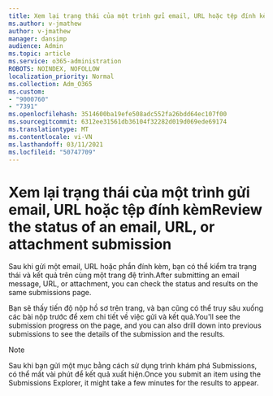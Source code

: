```yaml
---
title: Xem lại trạng thái của một trình gửi email, URL hoặc tệp đính kèm
ms.author: v-jmathew
author: v-jmathew
manager: dansimp
audience: Admin
ms.topic: article
ms.service: o365-administration
ROBOTS: NOINDEX, NOFOLLOW
localization_priority: Normal
ms.collection: Adm_O365
ms.custom:
- "9000760"
- "7391"
ms.openlocfilehash: 3514600ba19efe508adc552fa26bdd64ec107f00
ms.sourcegitcommit: 6312ee31561db36104f32282d019d069ede69174
ms.translationtype: MT
ms.contentlocale: vi-VN
ms.lasthandoff: 03/11/2021
ms.locfileid: "50747709"
---
```

# <a name="review-the-status-of-an-email-url-or-attachment-submission"></a><span data-ttu-id="609b8-102">Xem lại trạng thái của một trình gửi email, URL hoặc tệp đính kèm</span><span class="sxs-lookup"><span data-stu-id="609b8-102">Review the status of an email, URL, or attachment submission</span></span>

<span data-ttu-id="609b8-103">Sau khi gửi một email, URL hoặc phần đính kèm, bạn có thể kiểm tra trạng thái và kết quả trên cùng một trang đệ trình.</span><span class="sxs-lookup"><span data-stu-id="609b8-103">After submitting an email message, URL, or attachment, you can check the status and results on the same submissions page.</span></span>

<span data-ttu-id="609b8-104">Bạn sẽ thấy tiến độ nộp hồ sơ trên trang, và bạn cũng có thể truy sâu xuống các bài nộp trước để xem chi tiết về việc gửi và kết quả.</span><span class="sxs-lookup"><span data-stu-id="609b8-104">You'll see the submission progress on the page, and you can also drill down into previous submissions to see the details of the submission and the results.</span></span>

> [!NOTE]
> <span data-ttu-id="609b8-105">Sau khi bạn gửi một mục bằng cách sử dụng trình khám phá Submissions, có thể mất vài phút để kết quả xuất hiện.</span><span class="sxs-lookup"><span data-stu-id="609b8-105">Once you submit an item using the Submissions Explorer, it might take a few minutes for the results to appear.</span></span>
